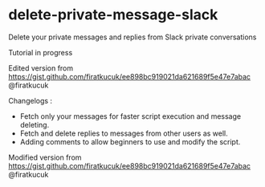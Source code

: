 # delete-private-message-slack
Delete your private messages and replies from Slack private conversations

Tutorial in progress


Edited version from https://gist.github.com/firatkucuk/ee898bc919021da621689f5e47e7abac @firatkucuk

Changelogs :
- Fetch only your messages for faster script execution and message deleting.
- Fetch and delete replies to messages from other users as well.
- Adding comments to allow beginners to use and modify the script.

Modified version from https://gist.github.com/firatkucuk/ee898bc919021da621689f5e47e7abac @firatkucuk
